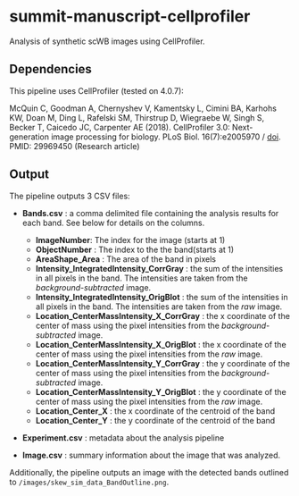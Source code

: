 # summit-manuscript-cellprofiler
Analysis of synthetic scWB images using CellProfiler.

## Dependencies

This pipeline uses CellProfiler (tested on 4.0.7):

McQuin C, Goodman A, Chernyshev V, Kamentsky L, Cimini BA, Karhohs KW, Doan M, Ding L, Rafelski SM, Thirstrup D, Wiegraebe W, Singh S, Becker T, Caicedo JC, Carpenter AE (2018). CellProfiler 3.0: Next-generation image processing for biology. PLoS Biol. 16(7):e2005970 / [doi](https://doi.org/10.1371/journal.pbio.2005970). PMID: 29969450 (Research article)

## Output
The pipeline outputs 3 CSV files:

- **Bands.csv** : a comma delimited file containing the analysis results for each band. See below for details on the columns.
    - **ImageNumber**: The index for the image (starts at 1)
    - **ObjectNumber** : The index to the the band(starts at 1)
    - **AreaShape_Area** : The area of the band in pixels
    - **Intensity_IntegratedIntensity_CorrGray** : the sum of the intensities in all pixels in the band. The intensities are taken from the _background-subtracted_ image.
    - **Intensity_IntegratedIntensity_OrigBlot** : the sum of the intensities in all pixels in the band. The intensities are taken from the _raw_ image.
    - **Location_CenterMassIntensity_X_CorrGray** : the x coordinate of the center of mass using the pixel intensities from the _background-subtracted_ image.
    - **Location_CenterMassIntensity_X_OrigBlot** : the x coordinate of the center of mass using the pixel intensities from the _raw_ image.
    - **Location_CenterMassIntensity_Y_CorrGray** : the y coordinate of the center of mass using the pixel intensities from the _background-subtracted_ image.
    - **Location_CenterMassIntensity_Y_OrigBlot** : the y coordinate of the center of mass using the pixel intensities from the _raw_ image.
    - **Location_Center_X** : the x coordinate of the centroid of the band
    - **Location_Center_Y** : the y coordinate of the centroid of the band

- **Experiment.csv** : metadata about the analysis pipeline

- **Image.csv** : summary information about the image that was analyzed.

Additionally, the pipeline outputs an image with the detected bands outlined to `/images/skew_sim_data_BandOutline.png`.
